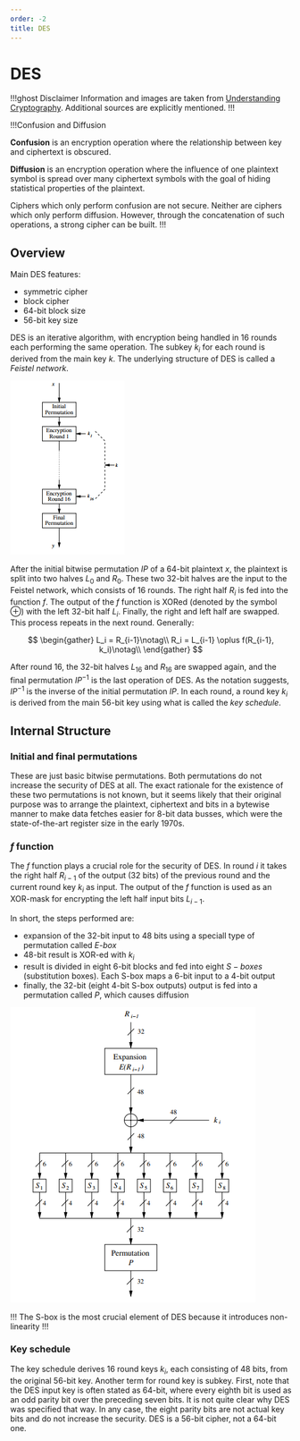 ```yaml
---
order: -2
title: DES
---
```


# DES

!!!ghost Disclaimer
Information and images are taken from [Understanding Cryptography](http://swarm.cs.pub.ro/~mbarbulescu/cripto/Understanding%20Cryptography%20by%20Christof%20Paar%20.pdf). Additional sources are explicitly mentioned.
!!!

!!!Confusion and Diffusion

**Confusion** is an encryption operation where the relationship between key and ciphertext is obscured.

**Diffusion** is an encryption operation where the influence of one plaintext symbol is spread over many ciphertext symbols with the goal of hiding statistical properties of the plaintext. 

Ciphers which only perform confusion are not secure. Neither are ciphers which only perform diffusion. However, through the concatenation of such operations, a strong cipher can be built.
!!!

## Overview

Main DES features:
* symmetric cipher
* block cipher
* 64-bit block size
* 56-bit key size

DES is an iterative algorithm, with encryption being handled in 16 rounds each performing the same operation. The subkey $k_{i}$ for each round is derived from the main key $k$. The underlying structure of DES is called a *Feistel network*.

![Structure of DES](./images/des_structure.png)

After the initial bitwise permutation $IP$ of a 64-bit plaintext $x$, the plaintext is split into two halves $L_0$ and $R_0$. These two 32-bit halves are the input to the Feistel
network, which consists of 16 rounds. The right half $R_i$ is fed into the function $f$. The output of the $f$ function is XORed (denoted by the symbol $\oplus$) with the left 32-bit half $L_i$. Finally, the right and left half are swapped. This process repeats in the next round. Generally:

$$
\begin{gather}
L_i = R_{i-1}\notag\\
R_i = L_{i-1} \oplus f(R_{i-1}, k_i)\notag\\
\end{gather}
$$

After round 16, the 32-bit halves $L_{16}$ and $R_{16}$ are swapped again, and the final permutation $IP^{−1}$ is the last operation of DES. As the notation suggests, $IP^{−1}$ is the inverse of the initial permutation $IP$. In each round, a round key $k_{i}$ is derived from the main 56-bit key using what is called the *key schedule*.

## Internal Structure

### Initial and final permutations

These are just basic bitwise permutations. Both permutations do not increase the security of DES at all. The exact rationale for the existence of these two permutations is not known, but it seems likely that their original purpose was to arrange the plaintext, ciphertext and bits in a bytewise manner to make data fetches easier for 8-bit data busses, which were the state-of-the-art register size in the early 1970s.

### $f$ function

The $f$ function plays a crucial role for the security of DES. In round $i$ it takes the right half $R_{i−1}$ of the output (32 bits) of the previous round and the current round key $k_i$ as input. The output of the $f$ function is used as an XOR-mask for encrypting the left half input bits $L_{i−1}$.

In short, the steps performed are:
* expansion of the 32-bit input to 48 bits using a speciall type of permutation called *E-box*
* 48-bit result is XOR-ed with $k_{i}$
* result is divided in eight 6-bit blocks and fed into eight $S-boxes$ (substitution boxes). Each S-box maps a 6-bit input to a 4-bit output
* finally, the 32-bit (eight 4-bit S-box outputs) output is fed into a permutation called $P$, which causes diffusion


![DES $f$ function](./images/des_f.png)

!!!
The S-box is the most crucial element of DES because it introduces non-linearity
!!!

### Key schedule

The key schedule derives 16 round keys $k_i$, each consisting of 48 bits, from the original 56-bit key. Another term for round key is subkey. First, note that the DES input key is often stated as 64-bit, where every eighth bit is used as an odd parity bit over the preceding seven bits. It is not quite clear why DES was specified that way. In any case, the eight parity bits are not actual key bits and do not increase the security. DES is a 56-bit cipher, not a 64-bit one.